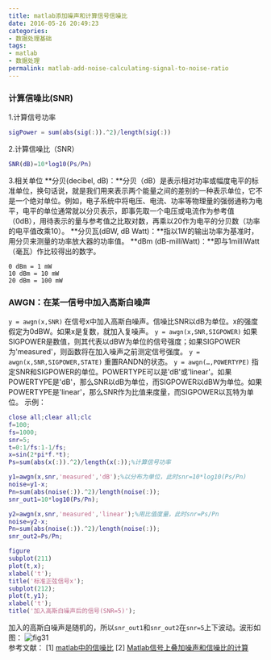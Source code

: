 ```yaml
---
title: matlab添加噪声和计算信号信噪比
date: 2016-05-26 20:49:23
categories:
- 数据处理基础
tags:
- matlab
- 数据处理
permalink: matlab-add-noise-calculating-signal-to-noise-ratio
---
```

### 计算信噪比(SNR)
1.计算信号功率
```matlab
sigPower = sum(abs(sig(:)).^2)/length(sig(:))
```
2.计算信噪比（SNR）
```matlab
SNR(dB)=10*log10(Ps/Pn)
```
3.相关单位
**分贝(decibel, dB)：**分贝（dB）是表示相对功率或幅度电平的标准单位，换句话说，就是我们用来表示两个能量之间的差别的一种表示单位，它不是一个绝对单位。例如，电子系统中将电压、电流、功率等物理量的强弱通称为电平，电平的单位通常就以分贝表示，即事先取一个电压或电流作为参考值（0dB），用待表示的量与参考值之比取对数，再乘以20作为电平的分贝数（功率的电平值改乘10）。<!--more-->
**分贝瓦(dBW, dB Watt)：**指以1W的输出功率为基准时，用分贝来测量的功率放大器的功率值。
**dBm (dB-milliWatt)：**即与1milliWatt（毫瓦）作比较得出的数字。
```
0 dBm = 1 mW
10 dBm = 10 mW
20 dBm = 100 mW
```
### AWGN：在某一信号中加入高斯白噪声
``y = awgn(x,SNR)`` 在信号x中加入高斯白噪声。信噪比SNR以dB为单位。x的强度假定为0dBW。如果x是复数，就加入复噪声。
``y = awgn(x,SNR,SIGPOWER)`` 如果SIGPOWER是数值，则其代表以dBW为单位的信号强度；如果SIGPOWER为'measured'，则函数将在加入噪声之前测定信号强度。
``y = awgn(x,SNR,SIGPOWER,STATE)`` 重置RANDN的状态。
``y = awgn(…,POWERTYPE)`` 指定SNR和SIGPOWER的单位。POWERTYPE可以是'dB'或'linear'。如果POWERTYPE是'dB'，那么SNR以dB为单位，而SIGPOWER以dBW为单位。如果POWERTYPE是'linear'，那么SNR作为比值来度量，而SIGPOWER以瓦特为单位。
示例：
```matlab
close all;clear all;clc
f=100;
fs=1000;
snr=5;
t=0:1/fs:1-1/fs;
x=sin(2*pi*f.*t);
Ps=sum(abs(x(:)).^2)/length(x(:));%计算信号功率

y1=awgn(x,snr,'measured','dB');%以分布为单位，此时snr=10*log10(Ps/Pn)
noise=y1-x;
Pn=sum(abs(noise(:)).^2)/length(noise(:));
snr_out1=10*log10(Ps/Pn);

y2=awgn(x,snr,'measured','linear');%用比值度量，此时snr=Ps/Pn
noise=y2-x;
Pn=sum(abs(noise(:)).^2)/length(noise(:));
snr_out2=Ps/Pn;

figure
subplot(211)
plot(t,x);
xlabel('t');
title('标准正弦信号x');
subplot(212);
plot(t,y1);
xlabel('t');
title('加入高斯白噪声后的信号(SNR=5)');
```
加入的高斯白噪声是随机的，所以``snr_out1``和``snr_out2``在``snr=5``上下波动。波形如图：
![fig31](http://wuxubj.cn/images/201605/31.jpg)
</br>
参考文献：
[1] [matlab中的信噪比](http://blog.sina.com.cn/s/blog_758ebadc0100qchy.html)
[2] [Matlab信号上叠加噪声和信噪比的计算](http://www.ilovematlab.cn/thread-54155-1-1.html)
